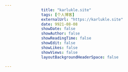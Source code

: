 ---
                title: "karlukle.site"
                tags: [个人博客]
                externalUrl: "https://karlukle.site"
                date: 9921-08-08
                showDate: false
                showAuthor: false
                showReadingTime: false
                showEdit: false
                showLikes: false
                showViews: false
                layoutBackgroundHeaderSpace: false
                ---

